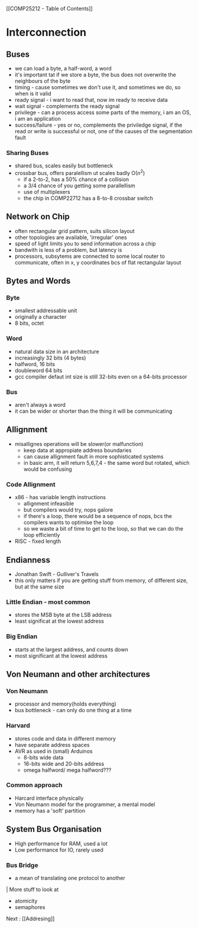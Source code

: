 [[COMP25212 - Table of Contents]]
# Interconnection

## Buses
- we can load a byte, a half-word, a word
- it's important tat if we store a byte, the bus does not overwrite the neighbours of the byte
- timing - cause sometimes we don't use it, and sometimes we do, so when is it valid
- ready signal - i want to read that, now im ready to receive data
- wait signal - complements the ready signal
- privilege - can a process access some parts of the memory, i am an OS, i am an application
- success/failure - yes or no, complements the priviledge signal, if the read or write is successful or not, one of the causes of the segmentation fault

### Sharing Buses
- shared bus, scales easily but bottleneck
- crossbar bus, offers paralellism ut scales badly O($n^2$) 
	- if a 2-to-2, has a 50% chance of a collision
	- a $3/4$ chance of you getting some parallellism
	- use of multiplexers
	- the chip in COMP22712 has a 8-to-8 crossbar switch

## Network on Chip
- often rectangular grid pattern, suits silicon layout
- other topologies are available, 'irregular' ones
- speed of light limits you to send information across a chip
- bandwith is less of a problem, but latency is
- processors, subsytems are connected to some local router to communicate, often in x, y coordinates bcs of flat rectangular layout

## Bytes and Words

### Byte
- smallest addressable unit
- originally a character
- 8 bits, octet

### Word
- natural data size in an architecture
- increasingly 32 bits (4 bytes)
- halfword, 16 bits
- doubleword 64 bits
- gcc compiler defaut int size is still 32-bits even on a 64-bits processor

### Bus
- aren't always a word
- it can be wider or shorter than the thing it will be communicating

## Allignment
- misallignes operations will be slower(or malfunction)
	- keep data at appropiate address boundaries
	- can cause allignment fault in more sophisticated systems
	- in basic arm, it will return 5,6,7,4 - the same word but rotated, which would be confusing

### Code Allignment
- x86 - has variable length instructions
	- allignment infeasible
	- but compilers would try, nops galore
	- if there's a loop, there would be a sequence of nops, bcs the compilers wants to optimise the loop
	- so we waste a bit of time to get to the loop, so that we can do the loop efficiently
- RISC - fixed length

## Endianness
- Jonathan Swift - Gulliver's Travels
- this only matters if you are getting stuff from memory, of different size, but at the same size
### Little Endian - most common
- stores the MSB byte at the LSB address
- least significat at the lowest address
### Big Endian
- starts at the largest address, and counts down
- most significant at the lowest address

## Von Neumann and other architectures

### Von Neumann
- processor and memory(holds everything)
- bus bottleneck - can only do one thing at a time

### Harvard 
- stores code and data in different memory
- have separate address spaces
- AVR as used in (small) Arduinos
	- 8-bits wide data
	- 16-bits wide and 20-bits address
	- omega halfword/ mega halfword???

### Common approach
- Harcard interface physically
- Von Neumann model for the programmer, a mental model
- memory has a 'soft' partition

## System Bus Organisation

- High performance for RAM, used a lot
- Low performance for IO, rarely used

### Bus Bridge
- a mean of translating one protocol to another

| More stuff to look at
- atomicity
- semaphores

Next : [[Addresing]]


